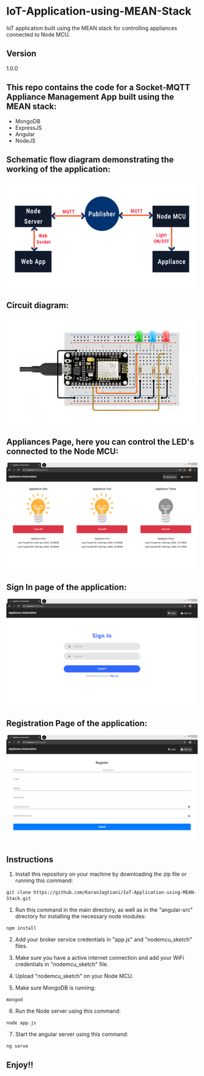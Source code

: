 # IoT-Application-using-MEAN-Stack
IoT application built using the MEAN stack for controlling appliances connected to Node MCU.

## Version
1.0.0

## This repo contains the code for a Socket-MQTT Appliance Management App built using the MEAN stack:

* MongoDB
* ExpressJS
* Angular
* NodeJS

## Schematic flow diagram demonstrating the working of the application:
![](images/schematic_flowchart.jpg) 

## Circuit diagram:
![](images/circuit.png) 

## Appliances Page, here you can control the LED's connected to the Node MCU:
![](images/appliances.png) 

## Sign In page of the application:
![](images/sign_in.png) 

## Registration Page of the application:
![](images/register.png) 

## Instructions

1. Install this repository on your machine by downloading the zip file or running this command:

```
git clone https://github.com/KaranJagtiani/IoT-Application-using-MEAN-Stack.git
```

1. Run this command in the main directory, as well as in the "angular-src" directory for installing the necessary node modules:

```
npm install
```

2. Add your broker service credentials in "app.js" and "nodemcu_sketch" files.

3. Make sure you have a active internet connection and add your WiFi credentials in "nodemcu_sketch" file.

4. Upload "nodemcu_sketch" on your Node MCU.

5. Make sure MongoDB is running:

```
mongod
```

6. Run the Node server using this command:

```
node app.js
```

7. Start the angular server using this command:

```
ng serve
```

## Enjoy!!
